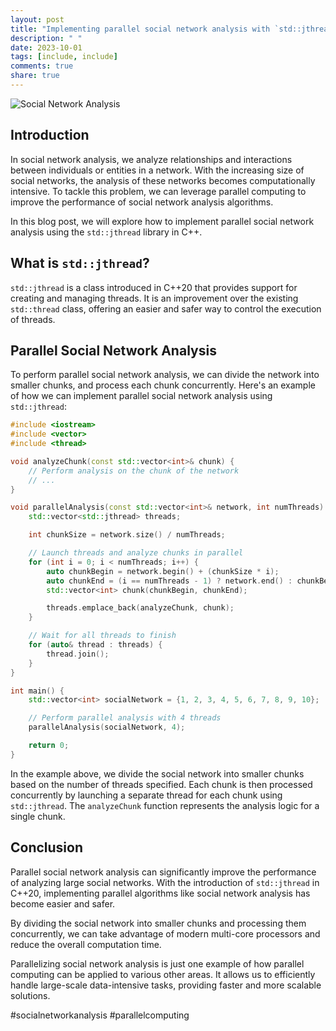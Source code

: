 ```yaml
---
layout: post
title: "Implementing parallel social network analysis with `std::jthread`"
description: " "
date: 2023-10-01
tags: [include, include]
comments: true
share: true
---
```


![Social Network Analysis](https://example.com/social_network_analysis.png)

## Introduction

In social network analysis, we analyze relationships and interactions between individuals or entities in a network. With the increasing size of social networks, the analysis of these networks becomes computationally intensive. To tackle this problem, we can leverage parallel computing to improve the performance of social network analysis algorithms.

In this blog post, we will explore how to implement parallel social network analysis using the `std::jthread` library in C++.

## What is `std::jthread`?

`std::jthread` is a class introduced in C++20 that provides support for creating and managing threads. It is an improvement over the existing `std::thread` class, offering an easier and safer way to control the execution of threads.

## Parallel Social Network Analysis

To perform parallel social network analysis, we can divide the network into smaller chunks, and process each chunk concurrently. Here's an example of how we can implement parallel social network analysis using `std::jthread`:

```cpp
#include <iostream>
#include <vector>
#include <thread>

void analyzeChunk(const std::vector<int>& chunk) {
    // Perform analysis on the chunk of the network
    // ...
}

void parallelAnalysis(const std::vector<int>& network, int numThreads) {
    std::vector<std::jthread> threads;

    int chunkSize = network.size() / numThreads;

    // Launch threads and analyze chunks in parallel
    for (int i = 0; i < numThreads; i++) {
        auto chunkBegin = network.begin() + (chunkSize * i);
        auto chunkEnd = (i == numThreads - 1) ? network.end() : chunkBegin + chunkSize;
        std::vector<int> chunk(chunkBegin, chunkEnd);

        threads.emplace_back(analyzeChunk, chunk);
    }

    // Wait for all threads to finish
    for (auto& thread : threads) {
        thread.join();
    }
}

int main() {
    std::vector<int> socialNetwork = {1, 2, 3, 4, 5, 6, 7, 8, 9, 10};

    // Perform parallel analysis with 4 threads
    parallelAnalysis(socialNetwork, 4);

    return 0;
}
```

In the example above, we divide the social network into smaller chunks based on the number of threads specified. Each chunk is then processed concurrently by launching a separate thread for each chunk using `std::jthread`. The `analyzeChunk` function represents the analysis logic for a single chunk.

## Conclusion

Parallel social network analysis can significantly improve the performance of analyzing large social networks. With the introduction of `std::jthread` in C++20, implementing parallel algorithms like social network analysis has become easier and safer.

By dividing the social network into smaller chunks and processing them concurrently, we can take advantage of modern multi-core processors and reduce the overall computation time.

Parallelizing social network analysis is just one example of how parallel computing can be applied to various other areas. It allows us to efficiently handle large-scale data-intensive tasks, providing faster and more scalable solutions.

#socialnetworkanalysis #parallelcomputing